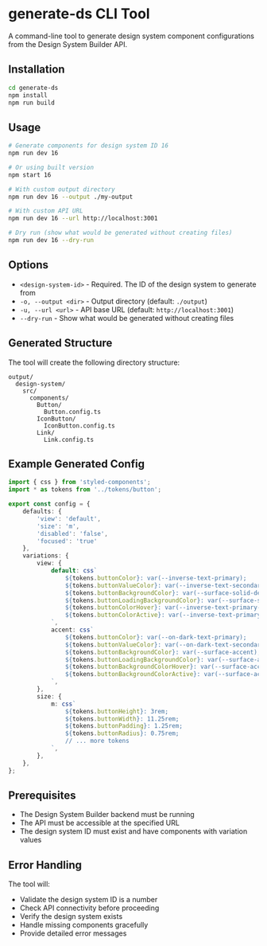 # generate-ds CLI Tool

A command-line tool to generate design system component configurations from the Design System Builder API.

## Installation

```bash
cd generate-ds
npm install
npm run build
```

## Usage

```bash
# Generate components for design system ID 16
npm run dev 16

# Or using built version
npm start 16

# With custom output directory
npm run dev 16 --output ./my-output

# With custom API URL
npm run dev 16 --url http://localhost:3001

# Dry run (show what would be generated without creating files)
npm run dev 16 --dry-run
```

## Options

- `<design-system-id>` - Required. The ID of the design system to generate from
- `-o, --output <dir>` - Output directory (default: `./output`)
- `-u, --url <url>` - API base URL (default: `http://localhost:3001`)
- `--dry-run` - Show what would be generated without creating files

## Generated Structure

The tool will create the following directory structure:

```
output/
  design-system/
    src/
      components/
        Button/
          Button.config.ts
        IconButton/
          IconButton.config.ts
        Link/
          Link.config.ts
```

## Example Generated Config

```typescript
import { css } from 'styled-components';
import * as tokens from '../tokens/button';

export const config = {
    defaults: {
        'view': 'default',
        'size': 'm',
        'disabled': 'false',
        'focused': 'true'
    },
    variations: {
        view: {
            default: css`
                ${tokens.buttonColor}: var(--inverse-text-primary);
                ${tokens.buttonValueColor}: var(--inverse-text-secondary);
                ${tokens.buttonBackgroundColor}: var(--surface-solid-default);
                ${tokens.buttonLoadingBackgroundColor}: var(--surface-solid-default);
                ${tokens.buttonColorHover}: var(--inverse-text-primary-hover);
                ${tokens.buttonColorActive}: var(--inverse-text-primary-active);
            `,
            accent: css`
                ${tokens.buttonColor}: var(--on-dark-text-primary);
                ${tokens.buttonValueColor}: var(--on-dark-text-secondary);
                ${tokens.buttonBackgroundColor}: var(--surface-accent);
                ${tokens.buttonLoadingBackgroundColor}: var(--surface-accent);
                ${tokens.buttonBackgroundColorHover}: var(--surface-accent-hover);
                ${tokens.buttonBackgroundColorActive}: var(--surface-accent-active);
            `,
        },
        size: {
            m: css`
                ${tokens.buttonHeight}: 3rem;
                ${tokens.buttonWidth}: 11.25rem;
                ${tokens.buttonPadding}: 1.25rem;
                ${tokens.buttonRadius}: 0.75rem;
                // ... more tokens
            `,
        },
    },
};
```

## Prerequisites

- The Design System Builder backend must be running
- The API must be accessible at the specified URL
- The design system ID must exist and have components with variation values

## Error Handling

The tool will:
- Validate the design system ID is a number
- Check API connectivity before proceeding
- Verify the design system exists
- Handle missing components gracefully
- Provide detailed error messages 